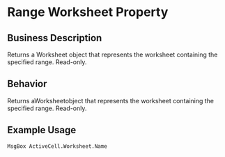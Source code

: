 # Range Worksheet Property

## Business Description
Returns a Worksheet object that represents the worksheet containing the specified range. Read-only.

## Behavior
Returns aWorksheetobject that represents the worksheet containing the specified range. Read-only.

## Example Usage
```vba
MsgBox ActiveCell.Worksheet.Name
```
